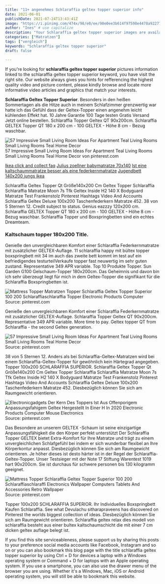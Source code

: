 ```yaml
---
title: "11+ angenehmes Schlaraffia geltex topper superior info"
date: 2021-06-01
publishDate: 2021-07-24T13:43:41Z
image: "https://i.pinimg.com/474x/98/e0/ee/98e0ee3b614f97598e4478a9227742df.jpg"
author: "Ines" # use capitalize
description: "Your Schlaraffia geltex topper superior images are available. Schlaraffia geltex topper superior are a topic that is being searched for and liked by netizens now. You can Get the Schlaraffia geltex topper superior files here. Get all free vectors."
categories: ["Matratzen"]
tags: ["vergleich"]
keywords: "Schlaraffia geltex topper superior"
draft: false

---
```


If you're looking for **schlaraffia geltex topper superior** pictures information linked to the schlaraffia geltex topper superior keyword, you have visit the right  site. Our website always  gives you  hints  for refferencing  the highest  quality video and picture  content, please kindly browse and locate more informative video articles and graphics that match your interests.

**Schlaraffia Geltex Topper Superior**. Besonders in den heißen Sommertagen als die Hitze auch in meinem Schlafzimmer grenzwertig war hatte ich das Gefühl dass der Geltex-Topper einen angenehm leicht kühlenden Effekt hat. 10 Jahre Garantie 100 Tage testen Gratis Versand Jetzt online bestellen. Schlaraffia Topper Geltex QT 90x200cm. Schlaraffia GELTEX Topper QT 180 x 200 cm - 100 GELTEX - Höhe 8 cm - Bezug waschbar.

![57 Impressive Small Living Room Ideas For Apartment Teal Living Rooms Small Living Rooms Teal Home Decor](https://i.pinimg.com/originals/75/e0/d8/75e0d8487b73b0e8a3d351a7b8b37799.jpg "57 Impressive Small Living Room Ideas For Apartment Teal Living Rooms Small Living Rooms Teal Home Decor")
57 Impressive Small Living Room Ideas For Apartment Teal Living Rooms Small Living Rooms Teal Home Decor von pinterest.com

[Ikea click and collect faq](/ikea-click-and-collect-faq/)
[Julius zoellner babymatratze 70x140](/julius-zoellner-babymatratze-70x140/)
[Ist eine kaltschaummatratze besser als eine federkernmatratze](/ist-eine-kaltschaummatratze-besser-als-eine-federkernmatratze/)
[Jugendbett 140x200 jungs ikea](/jugendbett-140x200-jungs-ikea/)

Schlaraffia Geltex Topper Qt Größe140x200 Cm Geltex Topper Schlaraffia Schlaraffia Matratze Moon 7s Tfk Geltex Inside H2 140 X Bodyguard Matratze Test Frankenstolz Pinterest Hashtags Video And Accounts Schlaraffia Geltex Deluxe 100x200 Taschenfederkern Matratze 452. 38 von 5 Sternen 12. Credit subject to status. Genius eazzzy 120x200 cm. Schlaraffia GELTEX Topper QT 180 x 200 cm - 100 GELTEX - Höhe 8 cm - Bezug waschbar. Schlaraffia Topper und Boxspringbetten sind ein echtes Dreamteam.

### Kaltschaum topper 180x200 Title.

Genieße den unvergleichbaren Komfort einer Schlaraffia Federkernmatratze mit zusätzlicher GELTEX-Auflage. 11 schlaraffia happy mit bültex topper boxspringbett mit 34 im auch das zweite bett kommt im test auf ein befriedigendes testurteilVerkaufe topper fast neuwertig im sehr guten zustand. Representative 349 APR variable. Top 10 Produkte Topper. Sun Garden G100 Gelschaum-Topper 180x200cm. Das Geheimnis und davon bin ich sehr überzeugt liegt für mich in dem Geltex-Topper die signifikant für die Schlaraffia Boxspringbetten ist.


![Mattress Topper Matratzen Topper Schlaraffia Geltex Topper Superior 100 200 Schlaraffiaschlaraffia Topper Electronic Products Computer](https://i.pinimg.com/474x/5a/88/84/5a88844e5618a0437060357b47c0f698.jpg "Mattress Topper Matratzen Topper Schlaraffia Geltex Topper Superior 100 200 Schlaraffiaschlaraffia Topper Electronic Products Computer")
Source: pinterest.com

Genieße den unvergleichbaren Komfort einer Schlaraffia Federkernmatratze mit zusätzlicher GELTEX-Auflage. Schlaraffia Topper Geltex QT 90x200cm. Representative 349 APR variable. More time to pay. Geltex topper QT from Schlaraffia - the second Geltex generation.

![57 Impressive Small Living Room Ideas For Apartment Teal Living Rooms Small Living Rooms Teal Home Decor](https://i.pinimg.com/originals/75/e0/d8/75e0d8487b73b0e8a3d351a7b8b37799.jpg "57 Impressive Small Living Room Ideas For Apartment Teal Living Rooms Small Living Rooms Teal Home Decor")
Source: pinterest.com

38 von 5 Sternen 12. Anders als bei Schlaraffia-Geltex-Matratzen wird bei einem Schlaraffia-Geltex-Topper für gewöhnlich kein Härtegrad angegeben. Topper 100x200 SCHLARAFFIA SUPERIOR. Schlaraffia Geltex Topper Qt Größe140x200 Cm Geltex Topper Schlaraffia Schlaraffia Matratze Moon 7s Tfk Geltex Inside H2 140 X Bodyguard Matratze Test Frankenstolz Pinterest Hashtags Video And Accounts Schlaraffia Geltex Deluxe 100x200 Taschenfederkern Matratze 452. Diesbezüglich können Sie sich am Raumgewicht orientieren.

![Electronicgadgets Der Kern Des Toppers Ist Aus Offenporigem Anpassungsfahigem Geltex Hergestellt In Einer H In 2020 Electronic Products Computer Mouse Electronics](https://i.pinimg.com/474x/3b/de/a9/3bdea98b05e839b4a98c992ab97d74fc.jpg "Electronicgadgets Der Kern Des Toppers Ist Aus Offenporigem Anpassungsfahigem Geltex Hergestellt In Einer H In 2020 Electronic Products Computer Mouse Electronics")
Source: pinterest.com

Das Besondere an unserem GELTEX -Schaum ist seine einzigartige Anpassungsfähigkeit die den Körper perfekt unterstützt Der Schlaraffia Topper GELTEX bietet Extra-Komfort für Ihre Matratze und trägt zu einem unvergleichlichen Schlafgefühl bei indem er sich wunderbar flexibel an Ihre Körperkontur anpasst. Diesbezüglich können Sie sich am Raumgewicht orientieren. Je höher dieses ist desto härter ist in der Regel der Schlaraffia-Geltex-Topper. Unser Testsieger mit der Note 17 Stiftung Warentest 1019 hart 90x200cm. Sie ist durchaus für schwere personen bis 130 kilogramm geeignet.

![Mattress Topper Schlaraffia Geltex Topper Superior 100 200 Schlaraffiaschlaraffi Electronics Wallpaper Computers Tablets And Accessories Retro Wallpaper](https://i.pinimg.com/474x/98/e0/ee/98e0ee3b614f97598e4478a9227742df.jpg "Mattress Topper Schlaraffia Geltex Topper Superior 100 200 Schlaraffiaschlaraffi Electronics Wallpaper Computers Tablets And Accessories Retro Wallpaper")
Source: pinterest.com

Topper 100x200 SCHLARAFFIA SUPERIOR. Ihr Individuelles Boxspringbett Kaufen Schlaraffia. See what Devulachu sitharapraveens has discovered on Pinterest the worlds biggest collection of ideas. Diesbezüglich können Sie sich am Raumgewicht orientieren. Schlaraffia geltex relax dies modell von schlaraffia besteht aus einer bultex kaltschaumschicht die mit einer 7 cm dicken geltex auflage belegt ist.

If you find this site serviceableness, please support us by sharing this posts to your preference social media accounts like Facebook, Instagram and so on or you can also bookmark this blog page with the title schlaraffia geltex topper superior by using Ctrl + D for devices a laptop with a Windows operating system or Command + D for laptops with an Apple operating system. If you use a smartphone, you can also use the drawer menu of the browser you are using. Whether it's a Windows, Mac, iOS or Android operating system, you will still be able to bookmark this website.
